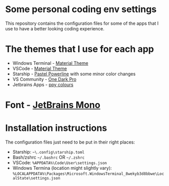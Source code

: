 # Some personal coding env settings
This repository contains the configuration files for some of the apps that I use to have a better looking coding experience.

# The themes that I use for each app
- Windows Terminal - [Material Theme](https://github.com/julianlatest/material-windows-terminal)
- VSCode - [Material Theme](https://marketplace.visualstudio.com/items?itemName=Equinusocio.vsc-material-theme)
- Starship - [Pastel Powerline](https://starship.rs/presets/pastel-powerline.html) with some minor color changes
- VS Community - [One Dark Pro](https://marketplace.visualstudio.com/items?itemName=zhuangtongfa.Material-theme)
- Jetbrains Apps - [ppy colours](https://plugins.jetbrains.com/plugin/22022-ppy-colours)

# Font - [JetBrains Mono](https://www.jetbrains.com/lp/mono/)

# Installation instructions
The configuration files just need to be put in their right places:
- Starship: `~\.config\starship.toml`
- Bash/zshrc `~/.bashrc` OR `~/.zshrc`
- VSCode: `%APPDATA%\Code\User\settings.json`
- Windows Termina (location might slightly vary): `%LOCALAPPDATA%\Packages\Microsoft.WindowsTerminal_8wekyb3d8bbwe\LocalState\settings.json`